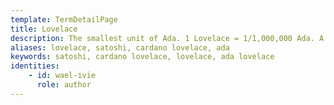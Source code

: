 ```yaml
---
template: TermDetailPage
title: Lovelace
description: The smallest unit of Ada. 1 Lovelace = 1/1,000,000 Ada. A lovelace is to Ada what a Satoshi is to Bitcoin.
aliases: lovelace, satoshi, cardano lovelace, ada
keywords: satoshi, cardano lovelace, lovelace, ada lovelace
identities: 
    - id: wael-ivie
      role: author
---
```

##
